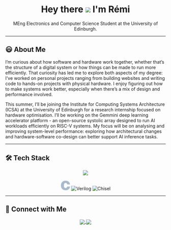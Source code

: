 

<h1 align="center">Hey there <img src="https://raw.githubusercontent.com/aemmadi/aemmadi/master/wave.gif" width="30"> I'm Rémi</h1>

<p align="center"><BOLD KEYWORD e.g., passionate>MEng Electronics and Computer Science Student at the University of Edinburgh.</p>

---

## :smiley: About Me

I’m curious about how software and hardware work together, whether that’s the structure of a digital system or how things can be made to run more efficiently. That curiosity has led me to explore both aspects of my degree: I’ve worked on personal projects ranging from building websites and writing code to hands-on projects with physical hardware. I enjoy figuring out how to make systems work better, especially when there’s a mix of design and performance involved.

This summer, I’ll be joining the Institute for Computing Systems Architecture (ICSA) at the University of Edinburgh for a research internship focused on hardware optimisation. I’ll be working on the Gemmini deep learning accelerator platform - an open-source systolic array designed to run AI workloads efficiently on RISC-V systems. My focus will be on analysing and improving system-level performance: exploring how architectural changes and hardware-software co-design can better support AI inference tasks.

---

## 🛠️ Tech Stack
<div align="center">
  <img src="https://skillicons.dev/icons?i=cpp,python,java,matlab,javascript,html,css" />
</div>

<p align="center">
  <img src="https://raw.githubusercontent.com/devicons/devicon/master/icons/c/c-original.svg" height="30" alt="C" />
  <img src="https://img.shields.io/badge/Verilog-000000?style=for-the-badge&logo=verilog&logoColor=white" alt="Verilog"/>
  <img src="https://img.shields.io/badge/Chisel-FE5A1D?style=for-the-badge&logo=scala&logoColor=white" alt="Chisel"/>
</p>

---

## 🤝 Connect with Me
<p align="center">
  <a href="https://www.linkedin.com/in/remi-thomson/" target="_blank">
    <img src="https://img.shields.io/badge/LinkedIn-%230077B5.svg?style=for-the-badge&logo=linkedin&logoColor=white" style="display:inline-block; vertical-align:middle;"/>
  </a><a href="mailto:remi.thomson@btinternet.com">
    <img src="https://img.shields.io/badge/Email-%23D14836.svg?style=for-the-badge&logo=gmail&logoColor=white" style="display:inline-block; vertical-align:middle;"/>
  </a>
</p>
